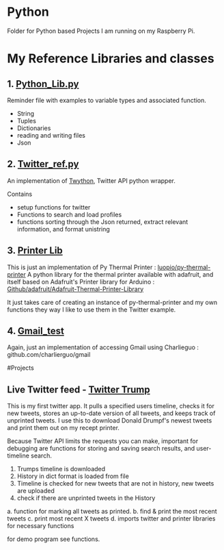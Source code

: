 # Python
Folder for Python based Projects I am running on my Raspberry Pi.

# My Reference Libraries and classes


## 1. [Python_Lib.py](https://github.com/Britnell/Python/blob/master/printer_lib.py)

Reminder file with examples to variable types and associated function.

- String
- Tuples
- Dictionaries
- reading and writing files
- Json


## 2. [Twitter_ref.py](https://github.com/Britnell/Python/blob/master/twitter_ref.py)
An implementation of [Twython](https://pypi.python.org/pypi/twython), Twitter API python wrapper.

Contains
- setup functions for twitter
- Functions to search and load profiles
- functions sorting through the Json returned, extract relevant information, and format unistring

## 3. [Printer Lib](https://github.com/Britnell/Python/blob/master/printer_lib.py)
This is just an implementation of
Py Thermal Printer : [luopio/py-thermal-printer](https://github.com/luopio/py-thermal-printer)
A python library for the thermal printer available with adafruit, and itself based on Adafruit's Printer library for Arduino : [Github/adafruit/Adafruit-Thermal-Printer-Library](https://github.com/adafruit/Adafruit-Thermal-Printer-Library)

It just takes care of creating an instance of py-thermal-printer and my own functions they way I like to use them in the Twitter example.

## 4. [Gmail_test](https://github.com/Britnell/Python/blob/master/gmail_test.py)
Again, just an implementation of accessing Gmail using
Charlieguo : github.com/charlierguo/gmail


#Projects

## Live Twitter feed - [Twitter Trump](https://github.com/Britnell/Python/blob/master/twitter_trump.py)
This is my first twitter app. It pulls a specified users timeline, checks it for new tweets, stores an up-to-date version of all tweets, and keeps track of unprinted tweets.
I use this to download Donald Drumpf's newest tweets and print them out on my recept printer.

Because Twitter API limits the requests you can make, important for debugging are functions for storing and saving search results, and user-timeline search.

1. Trumps timeline is downloaded
2. History in dict format is loaded from file
3. Timeline is checked for new tweets that are not in history, new tweets are uploaded
4. check if there are unprinted tweets in the History

a. function for marking all tweets as printed.
b. find & print the most recent tweets
c. print most recent X tweets
d. imports twitter and printer libraries for necessary functions

for demo program see functions.
